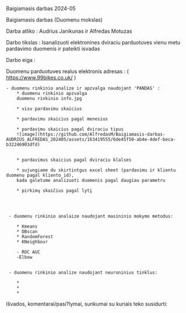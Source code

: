 Baigiamasis darbas 2024-05


Baigiamasis darbas (Duomenu mokslas)

Darba atliko : Audrius Janikunas ir Alfredas Motuzas

Darbo tikslas : Isanalizuoti elektronines dviraciu parduotuves vienu metu pardavimo duomenis ir pateikti isvadas

Darbo eiga :

Duomenu parduotuves realus elektronis adresas : ( https://www.99bikes.co.uk/ )

    - duomenu rinkinio analize ir apzvalga naudojant 'PANDAS' :
        * duomenu rinkinio apzvalga
        duomenu rinkinio info.jpg

        * visu pardavimu skaicius
        
        * pardavimu skaicius pagal menesius
        
        * pardavimu skaicius pagal dviraciu tipus
        ![image](https://github.com/AlfredasM/Baigiamasis-darbas-AUDRIUS_ALFREDAS_202405/assets/163419555/6de45f50-ab4e-4def-beca-b32246903dfd)

        
        * pardavimus skaicius pagal dviraciu klalses
        
        * sujungiame du skirtintgus excel sheet (pardavimu ir klientu duomenu pagal kliento_id),
        kada galetume analizuoti duomenis pagal daugiau parametru
       
        * pirkimų skaičius pagal lytį
        



     - duomenu rinkinio analaize naudojant masininio mokymo metodus:

        * Kmeans
        * DBscan
        * RandomForest
        * KNeighbour
        
        - ROC AUC
        -Elbow


     - duomenu rinkinio analize naudojant neuroninius tinklus:

        *
        *
        *


Išvados, komentarai/pasi?lymai, sunkumai su kuriais teko susidurti:

